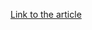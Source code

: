 [Link to the article](https://labs.k7computing.com/index.php/goatrat-attacks-automated-payment-systems/)
